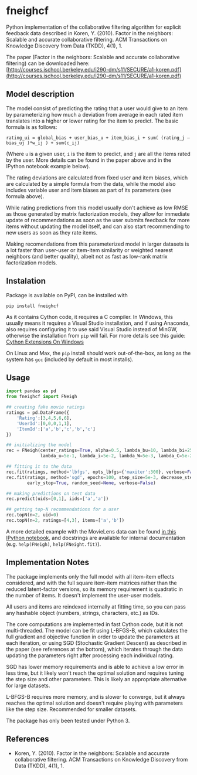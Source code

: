 # fneighcf

Python implementation of the collaborative filtering algorithm for explicit feedback data described in Koren, Y. (2010). Factor in the neighbors: Scalable and accurate collaborative filtering. ACM Transactions on Knowledge Discovery from Data (TKDD), 4(1), 1.

The paper (Factor in the neighbors: Scalable and accurate collaborative filtering) can be downloaded here:
[http://courses.ischool.berkeley.edu/i290-dm/s11/SECURE/a1-koren.pdf](http://courses.ischool.berkeley.edu/i290-dm/s11/SECURE/a1-koren.pdf)

## Model description

The model consist of predicting the rating that a user would give to an item by parameterizing how much a deviation from average in each rated item translates into a higher or lower rating for the item to predict. The basic formula is as follows:

```rating_ui = global_bias + user_bias_u + item_bias_i + sum( (rating_j – bias_uj )*w_ij ) + sum(c_ij)```

(Where `u` is a given user, `i` is the item to predict, and `j` are all the items rated by the user. More details can be found in the paper above and in the IPython notebook example below).

The rating deviations are calculated from fixed user and item biases, which are calculated by a simple formula from the data, while the model also includes variable user and item biases as part of its parameters (see formula above).

While rating predictions from this model usually don't achieve as low RMSE as those generated by matrix factorization models, they allow for immediate update of recommendations as soon as the user submits feedback for more items without updating the model itself, and can also start recommending to new users as soon as they rate items.

Making recomendations from this parameterized model in larger datasets is a lot faster than user-user or item-item similarity or weighted nearest neighbors (and better quality), albeit not as fast as low-rank matrix factorization models.

## Instalation

Package is available on PyPI, can be installed with

```pip install fneighcf```

As it contains Cython code, it requires a C compiler. In Windows, this usually means it requires a Visual Studio installation, and if using Anaconda, also requires configuring it to use said Visual Studio instead of MinGW, otherwise the installation from `pip` will fail. For more details see this guide:
[Cython Extensions On Windows](https://github.com/cython/cython/wiki/CythonExtensionsOnWindows)

On Linux and Max, the `pip` install should work out-of-the-box, as long as the system has `gcc` (included by default in most installs).

## Usage

``` python
import pandas as pd
from fneighcf import FNeigh

## creating fake movie ratings
ratings = pd.DataFrame({
    'Rating':[3,4,5,6,6],
    'UserId':[0,0,0,1,1],
    'ItemId':['a','b','c','b','c']
})

## initializing the model
rec = FNeigh(center_ratings=True, alpha=0.5, lambda_bu=10, lambda_bi=25,
             lambda_u=5e-1, lambda_i=5e-2, lambda_W=5e-3, lambda_C=5e-2)

## fitting it to the data
rec.fit(ratings, method='lbfgs', opts_lbfgs={'maxiter':300}, verbose=False)
rec.fit(ratings, method='sgd', epochs=100, step_size=5e-3, decrease_step=True,
		early_stop=True, random_seed=None, verbose=False)

## making predictions on test data
rec.predict(uids=[0,1], iids=['a','a'])

## getting top-N recommendations for a user
rec.topN(n=2, uid=0)
rec.topN(n=2, ratings=[4,3], items=['a','b'])
```


A more detailed example with the MovieLens data can be found [in this IPython notebook](http://nbviewer.jupyter.org/github/david-cortes/fneighcf/blob/master/example/fneighcf_example.ipynb), and docstrings are available for internal documentation (e.g. ```help(FNeigh)```, ```help(FNeight.fit)```).

## Implementation Notes

The package implements only the full model with all item-item effects considered, and with the full square item-item matrices rather than the reduced latent-factor versions, so its memory requirement is quadratic in the number of items. It doesn't implement the user-user models.

All users and items are reindexed internally at fitting time, so you can pass any hashable object (numbers, strings, characters, etc.) as IDs.

The core computations are implemented in fast Cython code, but it is not multi-threaded. The model can be fit using L-BFGS-B, which calculates the full gradient and objective function in order to update the parameters at each iteration, or using SGD (Stochastic Gradient Descent) as described in the paper (see references at the bottom), which iterates through the data updating the parameters right after processing each individual rating.

SGD has lower memory requirements and is able to achieve a low error in less time, but it likely won't reach the optimal solution and requires tuning the step size and other parameters. This  is likely an appropriate alternative for large datasets.

L-BFGS-B requires more memory, and is slower to converge, but it always reaches the optimal solution and doesn't require playing with parameters like the step size. Recommended for smaller datasets.

The package has only been tested under Python 3.

## References
* Koren, Y. (2010). Factor in the neighbors: Scalable and accurate collaborative filtering. ACM Transactions on Knowledge Discovery from Data (TKDD), 4(1), 1.
